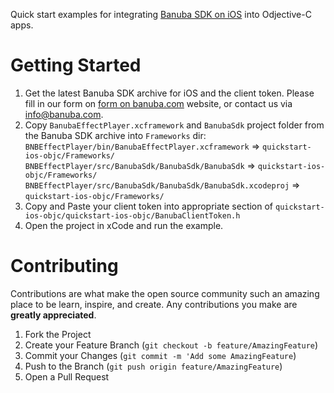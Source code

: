 Quick start examples for integrating [Banuba SDK on iOS](https://docs.banuba.com/face-ar-sdk/ios/ios_getting_started) into Odjective-C apps.

# Getting Started

1. Get the latest Banuba SDK archive for iOS and the client token. Please fill in our form on [form on banuba.com](https://www.banuba.com/face-filters-sdk) website, or contact us via [info@banuba.com](mailto:info@banuba.com).
2. Copy `BanubaEffectPlayer.xcframework` and `BanubaSdk` project folder from the Banuba SDK archive into `Frameworks` dir:
    `BNBEffectPlayer/bin/BanubaEffectPlayer.xcframework` => `quickstart-ios-objc/Frameworks/`
    `BNBEffectPlayer/src/BanubaSdk/BanubaSdk/BanubaSdk` => `quickstart-ios-objc/Frameworks/`
    `BNBEffectPlayer/src/BanubaSdk/BanubaSdk/BanubaSdk.xcodeproj` => `quickstart-ios-objc/Frameworks/`
3. Copy and Paste your client token into appropriate section of `quickstart-ios-objc/quickstart-ios-objc/BanubaClientToken.h`
4. Open the project in xCode and run the example.

# Contributing

Contributions are what make the open source community such an amazing place to be learn, inspire, and create. Any contributions you make are **greatly appreciated**.

1. Fork the Project
2. Create your Feature Branch (`git checkout -b feature/AmazingFeature`)
3. Commit your Changes (`git commit -m 'Add some AmazingFeature`)
4. Push to the Branch (`git push origin feature/AmazingFeature`)
5. Open a Pull Request
